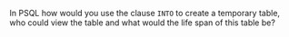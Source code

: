In PSQL how would you use the clause `INTO` to create a temporary table, who could view the table and what would the life span of this table be?
